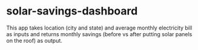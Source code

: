 # solar-savings-dashboard

This app takes location (city and state) and average monthly electricity bill as inputs and returns monthly savings (before vs after putting solar panels on the roof) as output.
